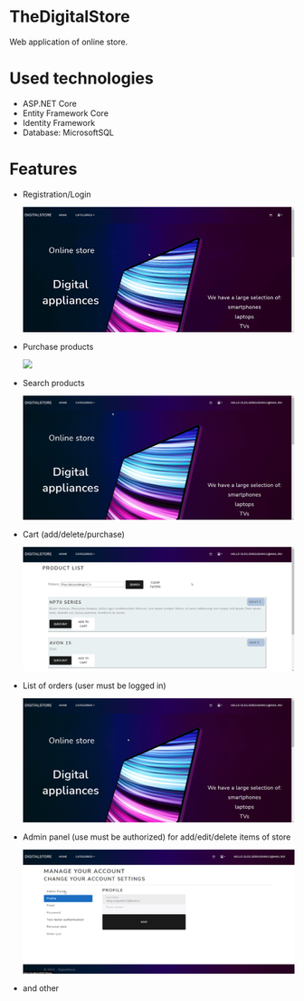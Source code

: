 # TheDigitalStore
Web application of online store.

# Used technologies
<ul>
<li>ASP.NET Core</li>
<li>Entity Framework Core</li>
<li>Identity Framework</li>
<li>Database: MicrosoftSQL</li>
</ul>

# Features
<ul>
<li>Registration/Login

![](https://github.com/slezyradosti/TheDigitalStore/blob/main/DigitalStore.WebUI/gifs%20for%20github/loginAndHome111.gif)

</li>
<li>Purchase products

![](https://github.com/slezyradosti/TheDigitalStore/blob/main/DigitalStore.WebUI/gifs%20for%20github/quickBuyFromHome.gif)

</li>
<li>Search products

![](https://github.com/slezyradosti/TheDigitalStore/blob/main/DigitalStore.WebUI/gifs%20for%20github/search.gif)

</li>
<li>Cart (add/delete/purchase)

![](https://github.com/slezyradosti/TheDigitalStore/blob/main/DigitalStore.WebUI/gifs%20for%20github/buyFromCart.gif)

</li>

<li>List of orders (user must be logged in)

![](https://github.com/slezyradosti/TheDigitalStore/blob/main/DigitalStore.WebUI/gifs%20for%20github/orderList.gif)

</li>
<li>Admin panel (use must be authorized) for add/edit/delete items of store

![](https://github.com/slezyradosti/TheDigitalStore/blob/main/DigitalStore.WebUI/gifs%20for%20github/adminPanel1.gif)

</li>
<li>and other</li>
</ul>
